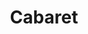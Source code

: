 ---
title: Cabaret
year: 1984
opening_date: 1984-07-06
closing_date: 1984-07-28
layout: productions
featured_image: 
image_caption:
image_credit:
playbill: 
category: 
Theatre: Theatre Jacksonville
Venue: Little Theatre
cast:
  Master of Ceremonies:
    - Mark Fisher
    - Archie Waugh
  Clifford Bradshaw: D. Kyle Johnson
  Ernst Ludwig: J. Deen
  Customs Officer: Rob Dauer
  Fraulein Schneider: Martha Worsley
  Fraulein Kost: Marli Albright
  Herr Schultz: Mel DeFries
  Sally Bowles: Kate Rust
  Lady:
    - Ann Bellinger
    - Valerie Hall
  Nazi Youth: John Tucker
  Max: Audie Gibson
  German Sailor:
    - Matt White 
    - Brock Abel
    - John Tucker
  Kit Kat Girl:
    - Doreen Daniels
    - Nan Jester
    - Linda Ridge
    - Candace Kies
    - Ann Bellinger
    - Valerie Hall
  Berliner:
    - Brock Abel
    - Matt White 
    - Audie Gibson
    - John Tucker
    - Cindy Lube
    - Kathy Hamblen
    - Jennifer Folsom
    - Rob Dauer
crew:
  Director: Ray Jensen
  Set & Lighting Design: Andrew Way
  Costume Designer: Valerie Hall
  Choreographer: Mary Anne Murray
  Musical Director: Karen Armel
  Assistant Director: Jim Ruffett
  Stage Manager:
    - Pam Jackson
    - Jim Ruffett
  Lighting Technician:
    - Dwight Stillson 
    - Bobbie Stillson
    - Claudia Lewis
  Costume Assistant:
    - Marti Carson
    - Ann Bellinger
    - Edie Hall
  Property Chair: Elizabeth Turner
  Properties: David Turner
  Key Grip: Dave Stillson
  Grip:
    - Audie Gibson
    - David Turner
    - Russ Kirk
    - Bob Kennedy
    - Rob Johnson
    - Mike Lewis
    - Valerie Howard
  Construction Crew:
    - Norm Dulaney
    - David Turner
    - Bob Kennedy
    - John Stires
    - Dwight Stillson 
    - Mary Sasser
    - John Tucker
    - Rob Johnson
    - Candace Kimes
    - Joe Baker
    - Fran Baker
    - Russ Kirk
    - David Stillson
    - Cindy Lube
    - Jim Ruffett
    - Elizabeth Turner
    - Mike Lewis
    - Claudia Lewis
    - Valerie Howard
orchestra:
external_links:
---